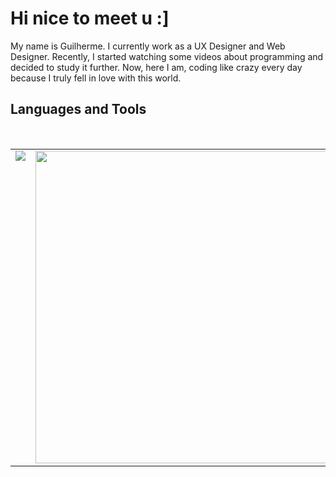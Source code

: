 <h1 align="left">Hi nice to meet u :]</h1>

<p align="left">
    My name is Guilherme. I currently work as a UX Designer and Web Designer. 
    Recently, I started watching some videos about programming and decided to study it further. 
    Now, here I am, coding like crazy every day because I truly fell in love with this world.
</p>

## Languages and Tools

<table>
  <tr valign="top">
    <td>
      <a href="https://skillicons.dev">
        <img src="https://skillicons.dev/icons?i=py,html,css,flask,figma,git,github"/>
      </a>
    </td>
    <td>
      <img src="https://i.imgur.com/leZOdBP.gif" width="500"/>
    </td>
  </tr>
</table>
